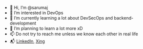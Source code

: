 - 👋 Hi, I’m @sarumaj
- 👀 I’m interested in DevOps
- 🌱 I’m currently learning a lot about DevSecOps and backend-development
- 💞️ I’m planning to learn a lot more xD
- 📫 Do not try to reach me unless we know each other in real life
- 📬 [LinkedIn](https://www.linkedin.com/in/dawid-ciepiela), [Xing](https://www.xing.com/profile/DawidDamian_Ciepiela)

<!---
sarumaj/sarumaj is a ✨ special ✨ repository because its `README.md` (this file) appears on your GitHub profile.
You can click the Preview link to take a look at your changes.
--->
